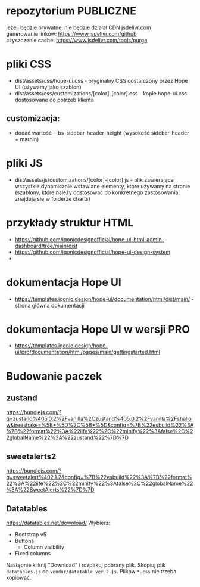 # repozytorium PUBLICZNE
jeżeli będzie prywatne, nie będzie działał CDN jsdelivr.com \
generowanie linków: https://www.jsdelivr.com/github \
czyszczenie cache: https://www.jsdelivr.com/tools/purge

# pliki CSS
- dist/assets/css/hope-ui.css - oryginalny CSS dostarczony przez Hope UI (używamy jako szablon)
- dist/assets/css/customizations/[color]-[color].css - kopie hope-ui.css dostosowane do potrzeb klienta
## customizacja:
- dodać wartość --bs-sidebar-header-height (wysokość sidebar-header + margin)

# pliki JS
- dist/assets/js/customizations/[color]-[color].js - plik zawierające wszystkie dynamicznie wstawiane elementy, które używamy na stronie (szablony, które należy dostosować do konkretnego zastosowania, znajdują się w folderze charts)

# przykłady struktur HTML
- https://github.com/iqonicdesignofficial/hope-ui-html-admin-dashboard/tree/main/dist
- https://github.com/iqonicdesignofficial/hope-ui-design-system
- 
# dokumentacja Hope UI
- https://templates.iqonic.design/hope-ui/documentation/html/dist/main/ - strona główna dokumentacji

# dokumentacja Hope UI w wersji PRO
- https://templates.iqonic.design/hope-ui/pro/documentation/html/pages/main/gettingstarted.html

# Budowanie paczek

## zustand
https://bundlejs.com/?q=zustand%405.0.2%2Fvanilla%2Czustand%405.0.2%2Fvanilla%2Fshallow&treeshake=%5B*%5D%2C%5B*%5D&config=%7B%22esbuild%22%3A%7B%22format%22%3A%22iife%22%2C%22minify%22%3Afalse%2C%22globalName%22%3A%22zustand%22%7D%7D
## sweetalerts2
https://bundlejs.com/?q=sweetalert%402.1.2&config=%7B%22esbuild%22%3A%7B%22format%22%3A%22iife%22%2C%22minify%22%3Afalse%2C%22globalName%22%3A%22SweetAlerts%22%7D%7D
## Datatables

https://datatables.net/download/
Wybierz:
* Bootstrap v5
* Buttons
  * Column visibility
* Fixed columns

Następnie kliknij "Download" i rozpakuj pobrany plik. Skopiuj plik `datatables.js` do `vendor/datatable_ver_2.js`.
Plików `*.css` nie trzeba kopiować.
